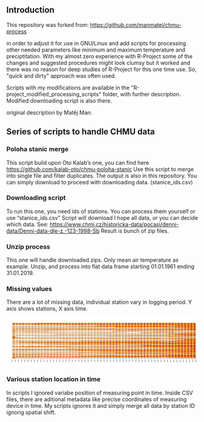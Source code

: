 ## Introduction

This repository was forked from:
https://github.com/manmatej/chmu-process

in order to adjust it for use in GNU/Linux and add scripts for processing other needed parameters like minimum and maximum temperature and preciptitation.
With my almost zero experience with R-Project some of the changes and suggested procedures might look clumsy but it worked and there was no reason for deep studies of R-Project for this one time use. So, "quick and dirty" approach was often used.

Scripts with my modifications are available in the "R-project_modified_processing_scripts" folder, with further description. Modified downloading script is also there.

original description by Matěj Man:

## Series of scripts to handle CHMU data

### Poloha stanic merge
This script build upon Oto Kalab’s one, you can find here https://github.com/kalab-oto/chmu-poloha-stanic Use this script to merge into single file and filter duplicates. The output is also in this repository. You can simply download to proceed with downloading data. (stanice_ids.csv)

### Downloading script
To run this one, you need ids of stations. You can process them yourself or use “stanice_ids.csv” Script will download I hope all data, or you can decide which data. See: https://www.chmi.cz/historicka-data/pocasi/denni-data/Denni-data-dle-z.-123-1998-Sb
Result is bunch of zip files. 

### Unzip process
This one will handle downloaded zips. Only mean air temperature as example. Unzip, and process into flat data frame starting 01.01.1961 ending 31.01.2019. 

### Missing values
There are a lot of missing data, individual station vary in logging period. Y axis shows stations, X axis time. 

![image of missing data](airTmean2.jpg)

### Various station location in time
In scripts I ignored variabe position of measuring point in time. Inside CSV files, there are aditional metadata like precise coordinates of measuring device in time. My scripts ignores it and simply merge all data by station ID ignorig spatial shift. 
